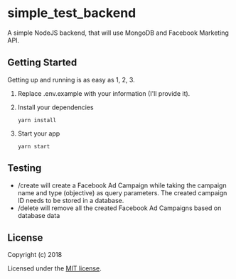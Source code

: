 # simple_test_backend
A simple NodeJS backend, that will use MongoDB and Facebook Marketing API.

## Getting Started

Getting up and running is as easy as 1, 2, 3.

1. Replace .env.example with your information (I'll provide it).
2. Install your dependencies

    ```
    yarn install
    ```
4. Start your app

    ```
    yarn start
    ```

## Testing

- /create will create a Facebook Ad Campaign while taking the campaign name and type (objective) as query parameters. The created campaign ID needs to be stored in a database.
- /delete will remove all the created Facebook Ad Campaigns based on database data

## License

Copyright (c) 2018

Licensed under the [MIT license](LICENSE).